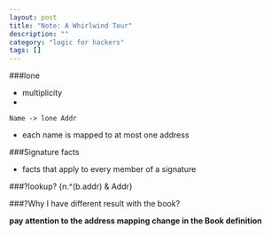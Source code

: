 ```yaml
---
layout: post
title: "Note: A Whirlwind Tour"
description: ""
category: "logic for hackers"
tags: []
---
```


###lone

- multiplicity
- 
```
Name -> lone Addr
```
- each name is mapped to at most one address

###Signature facts

- facts that apply to every member of a signature

###?lookup?
{n.^(b.addr) & Addr}

###?Why I have different result with the book?

**pay attention to the address mapping change in the Book definition**
